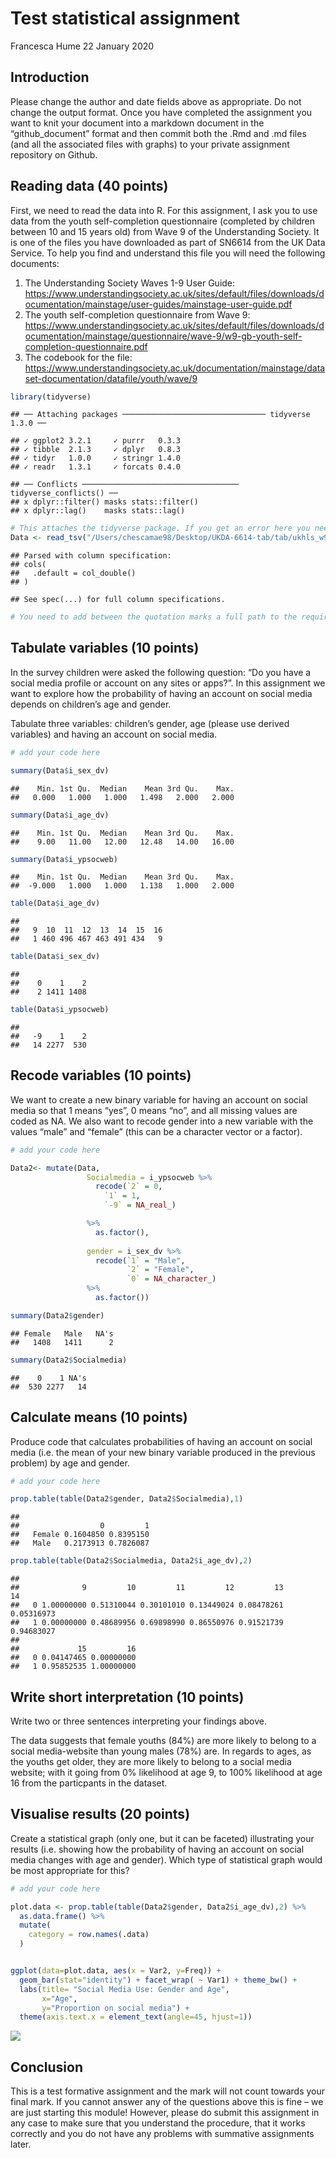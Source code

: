 Test statistical assignment
================
Francesca Hume
22 January 2020

## Introduction

Please change the author and date fields above as appropriate. Do not
change the output format. Once you have completed the assignment you
want to knit your document into a markdown document in the
“github\_document” format and then commit both the .Rmd and .md files
(and all the associated files with graphs) to your private assignment
repository on Github.

## Reading data (40 points)

First, we need to read the data into R. For this assignment, I ask you
to use data from the youth self-completion questionnaire (completed by
children between 10 and 15 years old) from Wave 9 of the Understanding
Society. It is one of the files you have downloaded as part of SN6614
from the UK Data Service. To help you find and understand this file you
will need the following documents:

1)  The Understanding Society Waves 1-9 User Guide:
    <https://www.understandingsociety.ac.uk/sites/default/files/downloads/documentation/mainstage/user-guides/mainstage-user-guide.pdf>
2)  The youth self-completion questionnaire from Wave 9:
    <https://www.understandingsociety.ac.uk/sites/default/files/downloads/documentation/mainstage/questionnaire/wave-9/w9-gb-youth-self-completion-questionnaire.pdf>
3)  The codebook for the file:
    <https://www.understandingsociety.ac.uk/documentation/mainstage/dataset-documentation/datafile/youth/wave/9>

<!-- end list -->

``` r
library(tidyverse)
```

    ## ── Attaching packages ──────────────────────────────── tidyverse 1.3.0 ──

    ## ✓ ggplot2 3.2.1     ✓ purrr   0.3.3
    ## ✓ tibble  2.1.3     ✓ dplyr   0.8.3
    ## ✓ tidyr   1.0.0     ✓ stringr 1.4.0
    ## ✓ readr   1.3.1     ✓ forcats 0.4.0

    ## ── Conflicts ─────────────────────────────────── tidyverse_conflicts() ──
    ## x dplyr::filter() masks stats::filter()
    ## x dplyr::lag()    masks stats::lag()

``` r
# This attaches the tidyverse package. If you get an error here you need to install the package first. 
Data <- read_tsv("/Users/chescamae98/Desktop/UKDA-6614-tab/tab/ukhls_w9/i_youth.tab")
```

    ## Parsed with column specification:
    ## cols(
    ##   .default = col_double()
    ## )

    ## See spec(...) for full column specifications.

``` r
# You need to add between the quotation marks a full path to the required file on your computer.
```

## Tabulate variables (10 points)

In the survey children were asked the following question: “Do you have a
social media profile or account on any sites or apps?”. In this
assignment we want to explore how the probability of having an account
on social media depends on children’s age and gender.

Tabulate three variables: children’s gender, age (please use derived
variables) and having an account on social media.

``` r
# add your code here

summary(Data$i_sex_dv)
```

    ##    Min. 1st Qu.  Median    Mean 3rd Qu.    Max. 
    ##   0.000   1.000   1.000   1.498   2.000   2.000

``` r
summary(Data$i_age_dv)
```

    ##    Min. 1st Qu.  Median    Mean 3rd Qu.    Max. 
    ##    9.00   11.00   12.00   12.48   14.00   16.00

``` r
summary(Data$i_ypsocweb)
```

    ##    Min. 1st Qu.  Median    Mean 3rd Qu.    Max. 
    ##  -9.000   1.000   1.000   1.138   1.000   2.000

``` r
table(Data$i_age_dv)
```

    ## 
    ##   9  10  11  12  13  14  15  16 
    ##   1 460 496 467 463 491 434   9

``` r
table(Data$i_sex_dv)
```

    ## 
    ##    0    1    2 
    ##    2 1411 1408

``` r
table(Data$i_ypsocweb)
```

    ## 
    ##   -9    1    2 
    ##   14 2277  530

## Recode variables (10 points)

We want to create a new binary variable for having an account on social
media so that 1 means “yes”, 0 means “no”, and all missing values are
coded as NA. We also want to recode gender into a new variable with the
values “male” and “female” (this can be a character vector or a factor).

``` r
# add your code here

Data2<- mutate(Data,
                 Socialmedia = i_ypsocweb %>%
                   recode(`2` = 0,
                     `1` = 1, 
                     `-9` = NA_real_)

                 %>% 
                   as.factor(),
                 
                 gender = i_sex_dv %>%
                   recode(`1` = "Male",
                          `2` = "Female",
                          `0` = NA_character_)
                 %>%
                   as.factor())

summary(Data2$gender)
```

    ## Female   Male   NA's 
    ##   1408   1411      2

``` r
summary(Data2$Socialmedia)
```

    ##    0    1 NA's 
    ##  530 2277   14

## Calculate means (10 points)

Produce code that calculates probabilities of having an account on
social media (i.e. the mean of your new binary variable produced in the
previous problem) by age and gender.

``` r
# add your code here

prop.table(table(Data2$gender, Data2$Socialmedia),1)
```

    ##         
    ##                  0         1
    ##   Female 0.1604850 0.8395150
    ##   Male   0.2173913 0.7826087

``` r
prop.table(table(Data2$Socialmedia, Data2$i_age_dv),2)
```

    ##    
    ##              9         10         11         12         13         14
    ##   0 1.00000000 0.51310044 0.30101010 0.13449024 0.08478261 0.05316973
    ##   1 0.00000000 0.48689956 0.69898990 0.86550976 0.91521739 0.94683027
    ##    
    ##             15         16
    ##   0 0.04147465 0.00000000
    ##   1 0.95852535 1.00000000

## Write short interpretation (10 points)

Write two or three sentences interpreting your findings above.

The data suggests that female youths (84%) are more likely to belong to
a social media-website than young males (78%) are. In regards to ages,
as the youths get older, they are more likely to belong to a social
media website; with it going from 0% likelihood at age 9, to 100%
likelihood at age 16 from the particpants in the dataset.

## Visualise results (20 points)

Create a statistical graph (only one, but it can be faceted)
illustrating your results (i.e. showing how the probability of having an
account on social media changes with age and gender). Which type of
statistical graph would be most appropriate for this?

``` r
# add your code here

plot.data <- prop.table(table(Data2$gender, Data2$i_age_dv),2) %>%
  as.data.frame() %>%
  mutate(
    category = row.names(.data)
  )


ggplot(data=plot.data, aes(x = Var2, y=Freq)) +
  geom_bar(stat="identity") + facet_wrap( ~ Var1) + theme_bw() +
  labs(title= "Social Media Use: Gender and Age",
       x="Age",
       y="Proportion on social media") +
  theme(axis.text.x = element_text(angle=45, hjust=1))
```

![](testAssignment_files/figure-gfm/unnamed-chunk-5-1.png)<!-- -->

## Conclusion

This is a test formative assignment and the mark will not count towards
your final mark. If you cannot answer any of the questions above this is
fine – we are just starting this module\! However, please do submit this
assignment in any case to make sure that you understand the procedure,
that it works correctly and you do not have any problems with summative
assignments later.
